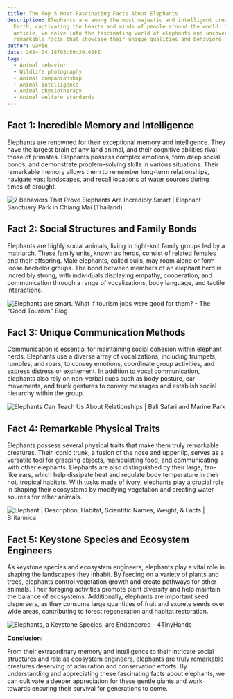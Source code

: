 ```yaml
---
title: The Top 5 Most Fascinating Facts About Elephants
description: Elephants are among the most majestic and intelligent creatures on
  Earth, captivating the hearts and minds of people around the world. In this
  article, we delve into the fascinating world of elephants and uncover five
  remarkable facts that showcase their unique qualities and behaviors.
author: Gavin
date: 2024-04-18T03:59:39.028Z
tags:
  - Animal behavior
  - Wildlife photography
  - Animal companionship
  - Animal intelligence
  - Animal physiotherapy
  - Animal welfare standards
---
```

## Fact 1: Incredible Memory and Intelligence

Elephants are renowned for their exceptional memory and intelligence. They have the largest brain of any land animal, and their cognitive abilities rival those of primates. Elephants possess complex emotions, form deep social bonds, and demonstrate problem-solving skills in various situations. Their remarkable memory allows them to remember long-term relationships, navigate vast landscapes, and recall locations of water sources during times of drought.

![7 Behaviors That Prove Elephants Are Incredibly Smart | Elephant Sanctuary  Park in Chiang Mai (Thailand).](https://baanchangelephantpark.com/attachments/news/default/17IMG-1014-112211.jpg)

## Fact 2: Social Structures and Family Bonds

Elephants are highly social animals, living in tight-knit family groups led by a matriarch. These family units, known as herds, consist of related females and their offspring. Male elephants, called bulls, may roam alone or form loose bachelor groups. The bond between members of an elephant herd is incredibly strong, with individuals displaying empathy, cooperation, and communication through a range of vocalizations, body language, and tactile interactions.

![Elephants are smart. What if tourism jobs were good for them? - The "Good  Tourism" Blog](https://www.goodtourismblog.com/wp-content/uploads/2019/03/Mahout_Elephant_Nature_Park_Chiang_Mai_Thailand.jpg)

## Fact 3: Unique Communication Methods

Communication is essential for maintaining social cohesion within elephant herds. Elephants use a diverse array of vocalizations, including trumpets, rumbles, and roars, to convey emotions, coordinate group activities, and express distress or excitement. In addition to vocal communication, elephants also rely on non-verbal cues such as body posture, ear movements, and trunk gestures to convey messages and establish social hierarchy within the group.

![Elephants Can Teach Us About Relationships | Bali Safari and Marine Park](https://www.balisafarimarinepark.com/wp-content/uploads/2020/02/elephants-empathy-600x315-cropped.jpg)

## Fact 4: Remarkable Physical Traits

Elephants possess several physical traits that make them truly remarkable creatures. Their iconic trunk, a fusion of the nose and upper lip, serves as a versatile tool for grasping objects, manipulating food, and communicating with other elephants. Elephants are also distinguished by their large, fan-like ears, which help dissipate heat and regulate body temperature in their hot, tropical habitats. With tusks made of ivory, elephants play a crucial role in shaping their ecosystems by modifying vegetation and creating water sources for other animals.

![Elephant | Description, Habitat, Scientific Names, Weight, & Facts |  Britannica](https://cdn.britannica.com/04/152304-050-A17D7A38/African-savanna-elephant-cactus-leaves.jpg)

## Fact 5: Keystone Species and Ecosystem Engineers

As keystone species and ecosystem engineers, elephants play a vital role in shaping the landscapes they inhabit. By feeding on a variety of plants and trees, elephants control vegetation growth and create pathways for other animals. Their foraging activities promote plant diversity and help maintain the balance of ecosystems. Additionally, elephants are important seed dispersers, as they consume large quantities of fruit and excrete seeds over wide areas, contributing to forest regeneration and habitat restoration.

![Elephants, a Keystone Species, are Endangered - 4TinyHands](https://b3252541.smushcdn.com/3252541/wp-content/uploads/2023/04/elephant-loxodonta-africana-eating-queen-elizabeth-national-park-uganda.jpeg?lossy=2&strip=0&webp=1?w=1024)

**Conclusion:**

From their extraordinary memory and intelligence to their intricate social structures and role as ecosystem engineers, elephants are truly remarkable creatures deserving of admiration and conservation efforts. By understanding and appreciating these fascinating facts about elephants, we can cultivate a deeper appreciation for these gentle giants and work towards ensuring their survival for generations to come.